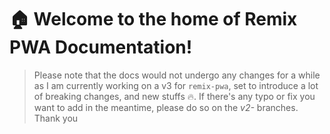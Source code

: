 # 🏠 Welcome to the home of Remix PWA Documentation!

> Please note that the docs would not undergo any changes for a while as I am currently working on a v3 for `remix-pwa`, set to introduce a lot of breaking changes, and new stuffs 🔥. If there's any typo or fix you want to add in the meantime, please do so on the *v2-<branch-name>* branches. Thank you
